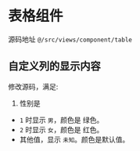 # 表格组件

源码地址 `@/src/views/component/table`

## 自定义列的显示内容
修改源码，满足:  

1. 性别是 
  * `1` 时显示 `男`，颜色是 绿色。
  * `2` 时显示 `女`，颜色是 红色。
  * 其他值，显示 `未知`。颜色是默认值。